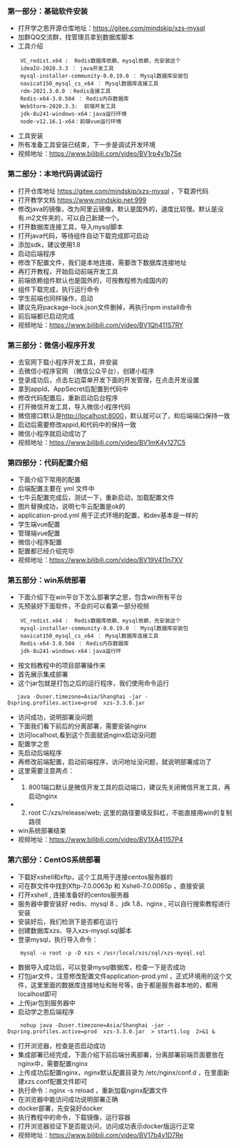 ### 第一部分：基础软件安装

* 打开学之思开源仓库地址：<https://gitee.com/mindskip/xzs-mysql>
* 加群QQ交流群，找管理员拿到数据库脚本
* 工具介绍

```软件简介
    VC_redist.x64 :  Redis数据库依赖、mysql依赖，先安装这个
    ideaIU-2020.3.3 ： java开发工具
    mysql-installer-community-8.0.19.0 ： Mysql数据库安装包
    navicat150_mysql_cs_x64 ： Mysql数据库连接工具
    rdm-2021.3.0.0 ：Redis连接工具
    Redis-x64-3.0.504 ： Redis内存数据库
    WebStorm-2020.3.3:  前端开发工具
    jdk-8u241-windows-x64：java运行环境
    node-v12.16.1-x64：前端vue运行环境
```

* 工具安装
* 所有准备工具安装已结束，下一步是调试开发环境
* 视频地址：<https://www.bilibili.com/video/BV1rp4y1b7Se>

### 第二部分：本地代码调试运行

* 打开仓库地址 <https://gitee.com/mindskip/xzs-mysql> ，下载源代码
* 打开教学文档 <https://www.mindskip.net:999>
* 修改java的镜像，改为阿里云镜像，默认是国外的，速度比较慢。默认是没有.m2文件夹的，可以自己新建一个。
* 打开数据库连接工具，导入mysql脚本
* 打开java代码，等待组件自动下载完成即可启动
* 添加sdk，建议使用1.8
* 启动后端程序
* 修改下配置文件，我们是本地连接，需要改下数据库连接地址
* 再打开教程，开始启动前端开发工具
* 前端依赖组件默认也是国外的，可按教程修为成国内的
* 组件下载完成，执行运行命令
* 学生前端也同样操作，启动
* 建议先将package-lock.json文件删掉，再执行npm install命令
* 前后端都已启动完成
* 视频地址：<https://www.bilibili.com/video/BV1Qh411S7RY>

### 第三部分：微信小程序开发

* 去官网下载小程序开发工具，并安装
* 去微信小程序官网 （微信公众平台），创建小程序
* 登录成功后，点击左边菜单开发下面的开发管理，在点击开发设置
* 拿到appId、AppSecret后配置到代码中
* 修改代码配置后，重新启动后台程序
* 打开微信开发工具，导入微信小程序代码
* 微信接口默认是<http://localhost:8000>，默认就可以了，和后端端口保持一致
* 启动后需要修改appid,和代码中的保持一致
* 微信小程序就启动成功了
* 视频地址：<https://www.bilibili.com/video/BV1mK4y127C5>

### 第四部分：代码配置介绍

* 下面介绍下常用的配置
* 后端配置主要在 yml 文件中
* 七牛云配置完成后，测试一下，重新启动，加载配置文件
* 图片替换成功，说明七牛云配置是ok的
* application-prod.yml  用于正式环境的配置，和dev基本是一样的
* 学生端vue配置
* 管理端vue配置
* 微信小程序配置
* 配置都已经介绍完毕
* 视频地址：<https://www.bilibili.com/video/BV19V411n7XV>

### 第五部分：win系统部署

* 下面介绍下在win平台下怎么部署学之思，包含win所有平台
* 先预装好下面软件，不会的可以看第一部分视频

```软件简介
    VC_redist.x64 :  Redis数据库依赖、mysql依赖，先安装这个
    mysql-installer-community-8.0.19.0 ： Mysql数据库安装包
    navicat150_mysql_cs_x64 ： Mysql数据库连接工具
    Redis-x64-3.0.504 ： Redis内存数据库
    jdk-8u241-windows-x64：java运行环
```

* 按文档教程中的项目部署操作来
* 首先展示集成部署
* 这个jar包就是打包之后的运行程序，我们使用命令运行

```运行命令
   java -Duser.timezone=Asia/Shanghai -jar -Dspring.profiles.active=prod  xzs-3.3.0.jar 
```

* 访问成功，说明部署没问题
* 下面我们看下前后的分离部署，需要安装nginx
* 访问localhost,看到这个页面就说nginx启动没问题
* 配置学之思
* 先启动后端程序
* 再修改前端配置，启动前端程序，访问地址没问题，就说明部署成功了
* 这里需要注意两点：
* 1. 8001端口默认是微信开发工具的启动端口，建议先关闭微信开发工具，再启动nginx
* 2. root C:/xzs/release/web;  这里的路径要填反斜杠，不能直接用win的复制路径
* win系统部署结束
* 视频地址：<https://www.bilibili.com/video/BV1XA41157P4>

### 第六部分：CentOS系统部署

* 下载好xshell和xftp，这个工具用于连接centos服务器的
* 可在群文件中找到Xftp-7.0.0063p 和 Xshell-7.0.0065p ，直接安装
* 打开xshell , 连接准备好的centos服务器
* 服务器中要安装好 redis、mysql 8 、jdk 1.8、nginx , 可以自行搜索教程进行安装
* 安装好后，我们检测下是否都在运行
* 创建数据库xzs、导入xzs-mysql.sql脚本
* 登录mysql，执行导入命令：

```脚本导入命令
    mysql -u root -p -D xzs < /usr/local/xzs/sql/xzs-mysql.sql
```

* 数据导入成功后，可以登录mysql数据库，检查一下是否成功
* 打包jar文件，注意修改配置文件application-prod.yml ，正式环境用的这个文件，这里里面的数据库连接地址和账号等，由于都是服务器本地的，都用localhost即可
* 上传jar包到服务器中
* 启动学之思后端程序

```运行命令
    nohup java -Duser.timezone=Asia/Shanghai -jar -Dspring.profiles.active=prod  xzs-3.3.0.jar  > start1.log  2>&1 &
```

* 打开浏览器，检查是否启动成功
* 集成部署已经完成，下面介绍下前后端分离部署，分离部署前端页面要放在nginx中，需要配置nginx
* 上传成功后配置nginx，nginx默认配置目录为 /etc/nginx/conf.d ，在里面新建xzs.conf配置文件即可
* 执行命令：nginx -s reload  ，重新加载nginx配置文件
* 在浏览器中能访问成功说明部署正确
* docker部署，先安装好docker
* 执行教程中的命令，下载镜像，运行容器
* 打开浏览器验证下是否能访问，访问成功表示docker版运行正常
* 视频地址：<https://www.bilibili.com/video/BV17b4y1D7Re>